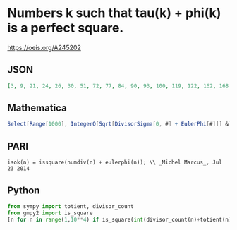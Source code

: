 # Numbers k such that tau\(k\) \+ phi\(k\) is a perfect square\.
https://oeis.org/A245202
## JSON
```JSON
[3, 9, 21, 24, 26, 30, 51, 72, 77, 84, 90, 93, 100, 119, 122, 162, 168, 174, 194, 210, 213, 221, 276, 282, 291, 301, 381, 384, 386, 408, 414, 437, 469, 510, 527, 533, 564, 594, 597, 616, 723, 731, 744, 770, 791, 794, 858, 869, 896, 917, 930, 948, 952, 954]
```
## Mathematica
```Mathematica
Select[Range[1000], IntegerQ[Sqrt[DivisorSigma[0, #] + EulerPhi[#]]] &] (* _Amiram Eldar_, Apr 27 2024 *)
```
## PARI
```PARI
isok(n) = issquare(numdiv(n) + eulerphi(n)); \\ _Michel Marcus_, Jul 23 2014
```
## Python
```Python
from sympy import totient, divisor_count
from gmpy2 import is_square
[n for n in range(1,10**4) if is_square(int(divisor_count(n)+totient(n)))] # _Chai Wah Wu_, Aug 04 2014
```
